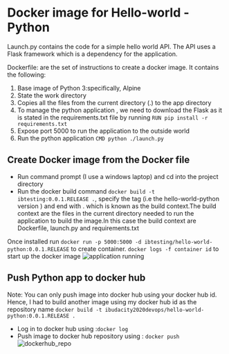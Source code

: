 # Docker image for Hello-world - Python

Launch.py contains the code for a simple hello world API. The API uses a Flask framework which is a dependency for the application.

Dockerfile: are the set of instructions to create a docker image. It contains the following:
1. Base image of Python 3:specifically, Alpine
2. State the work directory
3. Copies all the files from the current directory (.) to the app directory
4. To manage the python application , we need to download the Flask as it is stated in the requirements.txt file by running `RUN pip install -r requirements.txt`
5. Expose port 5000 to run the application to the outside world
6. Run the python application `CMD python ./launch.py`

## Create Docker image from the Docker file
- Run command prompt (I use a windows laptop) and cd into the project directory
- Run the docker build command `docker build -t ibtesting:0.0.1.RELEASE .`, specify the tag (i.e the hello-world-python version ) and end with . which is known as the build context.The build context are the files in the current directory needed to run the application to build the image.In this case the build context are Dockerfile, launch.py and requirements.txt

Once installed run `docker run -p 5000:5000 -d ibtesting/hello-world-python:0.0.1.RELEASE` to create container.
`docker logs -f container id` to start up the docker image ![application running](\devops-master-class-practice\Projects\hello-world\hello-world-python\screen_shots\aplication_running.JPG "application running")

## Push Python app to docker hub
Note: You can only push image into docker hub using your docker hub id. Hence, I had to build another image using my docker hub id as the repository name  `docker build -t ibudacity2020devops/hello-world-python:0.0.1.RELEASE .`
- Log in to docker hub using :`docker log`
- Push image to docker hub repository using : `docker push` ![dockerhub_repo](\devops-master-class-practice\Projects\hello-world\hello-world-python\screen_shots\dockerhub_repo.JPG "Dockerimage in dockerhub repo")

